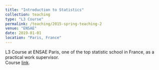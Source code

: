 ```yaml
---
title: "Introduction to Statistics"
collection: teaching
type: "L3 Course"
permalink: /teaching/2015-spring-teaching-2
venue: "ENSAE"
date: 2019-01-01
location: "Paris, France"
---
```


L3 Course at ENSAE Paris, one of the top statistic school in France, as a practical work supervisor. <br />
Course [link](https://www.ensae.fr/en/courses/introduction-to-statistics/).
